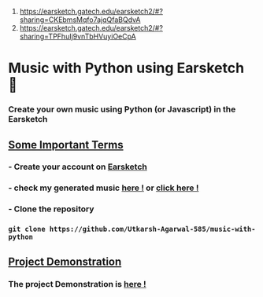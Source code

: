 1) https://earsketch.gatech.edu/earsketch2/#?sharing=CKEbmsMqfo7ajqQfaBQdvA
2) https://earsketch.gatech.edu/earsketch2/#?sharing=TPFhuIj9vnTbHVuyiOeCpA



# Music with Python using Earsketch 🎵

###  Create your own music using Python (or Javascript) in the Earsketch

## <u> Some Important Terms </u>

### - Create your account on [Earsketch]( https://earsketch.gatech.edu)
### - check my generated music [here !](https://earsketch.gatech.edu/earsketch2/#?sharing=CKEbmsMqfo7ajqQfaBQdvA) or [click here !](https://earsketch.gatech.edu/earsketch2/#?sharing=TPFhuIj9vnTbHVuyiOeCpA)

### - Clone the repository

### `git clone https://github.com/Utkarsh-Agarwal-585/music-with-python `
 

## <u> Project Demonstration </u>
### The project Demonstration is [here !](https://youtu.be/CyjoyvPfTXk)